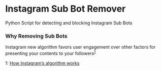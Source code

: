 # Instagram Sub Bot Remover
Python Script for detecting and blocking Instagram Sub Bots



### Why Removing Sub Bots

Instagram new algorithm favors user engagement over other factors for presenting your contents to your followers<sup>[1](#insta-new-alg)</sup>

<a name="insta-new-alg">1</a>: [How Instagram’s algorithm works](https://techcrunch.com/2018/06/01/how-instagram-feed-works/)
